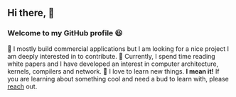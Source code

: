 ## Hi there, 👋

### Welcome to my GitHub profile :smiley:

🔭 I mostly build commercial applications but I am looking for a nice project I am deeply interested in to contribute.
🌱 Currently, I spend time reading white papers and I have developed an interest in computer architecture, kernels, compilers and network.
👯 I love to learn new things. **I mean it!** If you are learning about something cool and need a bud to learn with, please [reach](https://www.linkedin.com/in/leandrodepaula-dev/) out.
